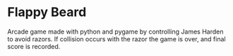 # Flappy Beard
Arcade game made with python and pygame by controlling James Harden to avoid razors. If collision occurs with the razor the game is over, and final score is recorded. 
